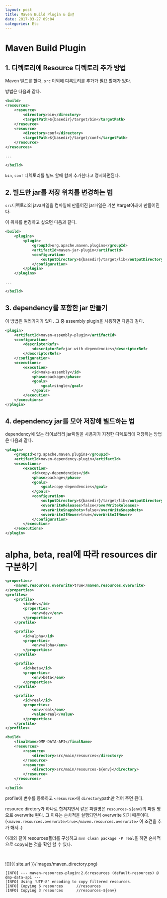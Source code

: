 ```yaml
---
layout: post
title: Maven Build Plugin & 옵션
date: 2017-03-27 09:04
categories: Etc
---
```


# Maven Build Plugin


## 1. 디렉토리에 Resource 디렉토리 추가 방법

Maven 빌드를 할때, `src` 이외에 디록토리를 추가가 필요 할때가 있다.

방법은 다음과 같다.

```xml
<build>
<resources>
	<resource>
		<directory>bin</directory>
		<targetPath>${basedir}/target/bin</targetPath>
	</resource>
	<resource>
		<directory>conf</directory>
		<targetPath>${basedir}/target/conf</targetPath>
	</resource>
</resources>

...

</build>
```

`bin`, `conf` 디렉토리를 빌드 할때 함께 추가한다고 명시하면된다.


## 2. 빌드한 jar를 저장 위치를 변경하는 법

`src`디렉토리의 java파일을 컴파일해 만들어진 jar파일은 기본 /target아래에 만들어진다. 

이 위치를 변경하고 싶으면 다음과 같다.


```xml
<build>
	<plugins>
		<plugin>
			<groupId>org.apache.maven.plugins</groupId>
			<artifactId>maven-jar-plugin</artifactId>
			<configuration>
				<outputDirectory>${basedir}/target/lib</outputDirectory>
			</configuration>
		</plugin>
	</plugins>

...

</build>
```

## 3. dependency를 포함한 jar 만들기

이 방법은 여러가지가 있다. 그 중 assembly plugin을 사용하면 다음과 같다.

```xml
<plugin>
    <artifactId>maven-assembly-plugin</artifactId>
    <configuration>
        <descriptorRefs>
            <descriptorRef>jar-with-dependencies</descriptorRef>
        </descriptorRefs>
    </configuration>
    <executions>
        <execution>
            <id>make-assembly</id>
            <phase>package</phase>
            <goals>
                <goal>single</goal>
            </goals>
        </execution>
    </executions>
</plugin>
```

## 4. dependency jar를 모아 저장해 빌드하는 법

dependency에 있는 라이브러리 jar파일을 사용자가 지정한 디렉토리에 저장하는 방법은 다음과 같다.

```xml
<plugin>
	<groupId>org.apache.maven.plugins</groupId>
	<artifactId>maven-dependency-plugin</artifactId>
	<executions>
		<execution>
			<id>copy-dependencies</id>
			<phase>package</phase>
			<goals>
				<goal>copy-dependencies</goal>
			</goals>
			<configuration>
				<outputDirectory>${basedir}/target/lib</outputDirectory>
				<overWriteReleases>false</overWriteReleases>
				<overWriteSnapshots>false</overWriteSnapshots>
				<overWriteIfNewer>true</overWriteIfNewer>
			</configuration>
		</execution>
	</executions>
</plugin>
```
# alpha, beta, real에 따라 resources dir구분하기

```xml
<properties>
	<maven.resources.overwrite>true</maven.resources.overwrite>
</properties>
<profiles>
	<profile>
		<id>dev</id>
		<properties>
			<env>dev</env>
		</properties>
	</profile>

	<profile>
		<id>alpha</id>
		<properties>
			<env>alpha</env>
		</properties>
	</profile>

	<profile>
		<id>beta</id>
		<properties>
			<env>beta</env>
		</properties>
	</profile>

	<profile>
		<id>real</id>
		<properties>
			<env>real</env>
			<value>real</value>
		</properties>
	</profile>
</profiles>

<build>
	<finalName>DMP-DATA-API</finalName>
	<resources>
		<resource>
			<directory>src/main/resources</directory>
		</resource>
		<resource>
			<directory>src/main/resources-${env}</directory>
		</resource>
	</resources>
	...
</build>
```

profile에 변수를 등록하고 `<resource>`에 `directory`path만 적어 주면 된다. 

resource diretory가 하나로 합쳐지면서 같은 파일명은 `resources-${env}`의 파일 명으로 overwrite 된다. 
그 이유는 순차적을 실행되면서 overwrite 되기 때문이다.
(`<maven.resources.overwrite>true</maven.resources.overwrite>` 이 조건을 추가 해서..)

아래와 같이 resources폴더를 구성하고 `mvn clean package -P real`을 하면 순차적으로 copy되는 것을 확인 할 수 있다.

<br>

![]({{ site.url }}/images/maven_directory.png)

```
[INFO] --- maven-resources-plugin:2.6:resources (default-resources) @ dmp-data-api ---
[INFO] Using 'UTF-8' encoding to copy filtered resources.
[INFO] Copying 6 resources		//resources
[INFO] Copying 3 resources		//resources-${env}
```

